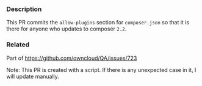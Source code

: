 ### Description

This PR commits the `allow-plugins` section for `composer.json` so that it is there for anyone who updates to
composer `2.2`.

### Related

Part of https://github.com/owncloud/QA/issues/723

Note: This PR is created with a script. If there is any unexpected case in it, I will update manually.
